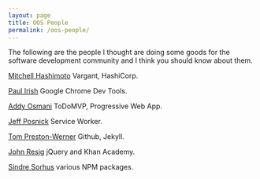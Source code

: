 ```yaml
---
layout: page
title: OOS People
permalink: /oos-people/
---
```


The following are the people I thought are doing some goods for the software development community and I think you should know about them.


[Mitchell Hashimoto](https://github.com/mitchellh) Vargant, HashiCorp.

[Paul Irish](https://github.com/paulirish) Google Chrome Dev Tools. 

[Addy Osmani](https://github.com/addyosmani) ToDoMVP, Progressive Web App.

[Jeff Posnick](https://github.com/jeffposnick) Service Worker.

[Tom Preston-Werner](https://github.com/mojombo) Github, Jekyll.

[John Resig](https://github.com/jeresig) jQuery and Khan Academy. 

[Sindre Sorhus](https://github.com/sindresorhus) various NPM packages. 
